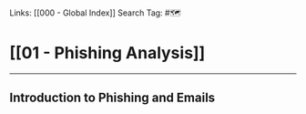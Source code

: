 Links: [[000 - Global Index]]
Search Tag: #🗺 

# [[01 - Phishing Analysis]]
***

## Introduction to Phishing and Emails

